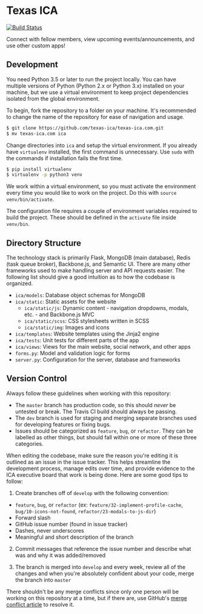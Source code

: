 # Texas ICA

[![Build Status](https://travis-ci.org/texas-ica/texas-ica.com.svg?branch=master)](https://travis-ci.org/texas-ica/texas-ica.com)

Connect with fellow members, view upcoming events/announcements, and use other custom apps!

## Development

You need Python 3.5 or later to run the project locally. You can have multiple versions of Python (Python 2.x or Python 3.x) installed on your machine, but we use a virtual environment to keep project dependencies isolated from the global environment.

To begin, fork the repository to a folder on your machine. It's recommended to change the name of the repository for ease of navigation and usage.

```sh
$ git clone https://github.com/texas-ica/texas-ica.com.git
$ mv texas-ica.com ica
```

Change directories into `ica` and setup the virtual environment. If you already have `virtualenv` installed, the first command is unnecessary. Use `sudo` with the commands if installation fails the first time.

```sh
$ pip install virtualenv
$ virtualenv -p python3 venv
```

We work within a virtual environment, so you must activate the environment every time you would like to work on the project. Do this with `source venv/bin/activate`.

The configuration file requires a couple of environment variables required to build the project. These should be defined in the `activate` file inside `venv/bin`.

## Directory Structure

The technology stack is primarily Flask, MongoDB (main database), Redis (task queue broker), Backbone.js, and Semantic UI. There are many other frameworks used to make handling server and API requests easier. The following list should give a good intuition as to how the codebase is organized.

- `ica/models`: Database object schemas for MongoDB
- `ica/static`: Static assets for the website
    - `ica/static/js`: Dynamic content - navigation dropdowns, modals, etc. - and Backbone.js MVC
    - `ica/static/scss`: CSS stylesheets written in SCSS
    - `ica/static/img`: Images and icons
- `ica/templates`: Website templates using the Jinja2 engine
- `ica/tests`: Unit tests for different parts of the app
- `ica/views`: Views for the main website, social network, and other apps
- `forms.py`: Model and validation logic for forms
- `server.py`: Configuration for the server, database and frameworks

## Version Control

Always follow these guidelines when working with this repository:

- The `master` branch has production code, so this should *never* be untested or break. The Travis CI build should always be passing.
- The `dev` branch is used for staging and merging separate branches used for developing features or fixing bugs.
- Issues should be categorized as `feature`, `bug`, or `refactor`. They can be labelled as other things, but should fall within one or more of these three categories.

When editing the codebase, make sure the reason you're editing it is outlined as an issue in the issue tracker. This helps streamline the development process, manage edits over time, and provide evidence to the ICA executive board that work is being done. Here are some good tips to follow:

1. Create branches off of `develop` with the following convention:
- `feature`, `bug`, or `refactor` (ex: `feature/32-implement-profile-cache`, `bug/10-icons-not-found`, `refactor/23-modals-to-js-dir`)
- Forward slash
- GitHub issue number (found in issue tracker)
- Dashes, never underscores
- Meaningful and short description of the branch

2. Commit messages that reference the issue number and describe what was and why it was added/removed

3. The branch is merged into `develop` and every week, review all of the changes and when you're absolutely confident about your code, merge the branch into `master`

There shouldn't be any merge conflicts since only one person will be working on this repository at a time, but if there are, use GitHub's [merge conflict article](https://help.github.com/articles/resolving-a-merge-conflict-using-the-command-line/) to resolve it.
